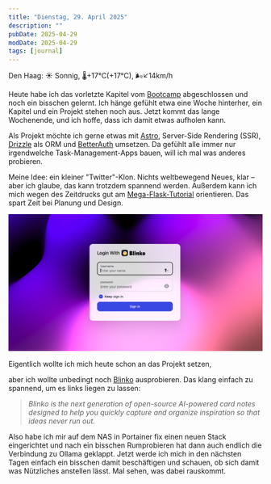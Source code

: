 ```yaml
---
title: "Dienstag, 29. April 2025"
description: ""
pubDate: 2025-04-29
modDate: 2025-04-29
tags: [journal]
---
```


Den Haag:️ ☀️  Sonnig, 🌡️+17°C(+17°C), 🌬️↙14km/h

Heute habe ich das vorletzte Kapitel vom [Bootcamp](https://bootcamp.dev) abgeschlossen
und noch ein bisschen gelernt.
Ich hänge gefühlt etwa eine Woche hinterher,
ein Kapitel und ein Projekt stehen noch aus.
Jetzt kommt das lange Wochenende, und ich hoffe,
dass ich damit etwas aufholen kann.

Als Projekt möchte ich gerne etwas mit [Astro](https://astro.build), Server-Side Rendering (SSR), [Drizzle](https://orm.drizzle.team) als ORM und [BetterAuth](https://betterauth.com) umsetzen.
Da gefühlt alle immer nur irgendwelche Task-Management-Apps bauen,
will ich mal was anderes probieren.

Meine Idee: ein kleiner "Twitter"-Klon.
Nichts weltbewegend Neues, klar – aber ich glaube,
das kann trotzdem spannend werden.
Außerdem kann ich mich wegen des Zeitdrucks gut am [Mega-Flask-Tutorial](https://blog.miguelgrinberg.com/post/the-flask-mega-tutorial-part-i-hello-world) orientieren.
Das spart Zeit bei Planung und Design.

![Screenshot Blinko Login Screen](./screenshot-blinko-login-screen.png "Screenshot Blinko Login Screen")

Eigentlich wollte ich mich heute schon an das Projekt setzen,

aber ich wollte unbedingt noch [Blinko](https://blinko.space) ausprobieren. Das klang einfach zu spannend, um es links liegen zu lassen:

> *Blinko is the next generation of open-source AI-powered card notes designed to help you quickly capture and organize inspiration so that ideas never run out.*

Also habe ich mir auf dem NAS in Portainer fix einen neuen Stack eingerichtet
und nach ein bisschen Rumprobieren hat dann auch endlich die Verbindung zu Ollama geklappt.
Jetzt werde ich mich in den nächsten Tagen einfach ein bisschen damit beschäftigen und schauen,
ob sich damit was Nützliches anstellen lässt. Mal sehen, was dabei rauskommt.
